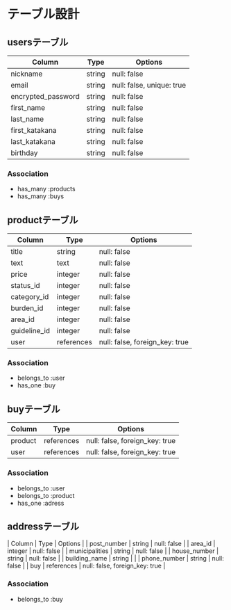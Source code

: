 # テーブル設計

## usersテーブル

| Column             | Type   | Options                   |
| ------------------ | ------ | ------------------------  |
| nickname           | string | null: false               |
| email              | string | null: false, unique: true |
| encrypted_password | string | null: false               |
| first_name         | string | null: false               |
| last_name          | string | null: false               |
| first_katakana     | string | null: false               |
| last_katakana      | string | null: false               |
| birthday           | string | null: false               |

### Association
- has_many :products
- has_many :buys

## productテーブル

| Column       | Type        | Options                        |
| ------------ | ----------- | ------------------------------ |
| title        | string      | null: false                    |
| text         | text        | null: false                    |
| price        | integer     | null: false                    |
| status_id    | integer      | null: false                    |
| category_id  | integer     | null: false                    |
| burden_id    | integer     | null: false                    |
| area_id      | integer     | null: false                    |
| guideline_id | integer     | null: false                    |
| user         | references  | null: false, foreign_key: true |

### Association
- belongs_to :user
- has_one :buy

## buyテーブル

| Column     | Type       | Options                        |
| ---------- | ---------- | ------------------------------ |
| product    | references | null: false, foreign_key: true |
| user       | references | null: false, foreign_key: true |

### Association
- belongs_to :user
- belongs_to :product
- has_one :adress

## addressテーブル

| Column         | Type         | Options                   |
| post_number    | string       | null: false               |
| area_id        | integer      | null: false               |
| municipalities | string       | null: false               |
| house_number   | string       | null: false               |
| building_name  | string       |                           |
| phone_number   | string       | null: false               |
| buy            | references | null: false, foreign_key: true |


### Association
- belongs_to :buy